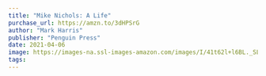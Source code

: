 ```yaml
---
title: "Mike Nichols: A Life"
purchase_url: https://amzn.to/3dHPSrG
author: "Mark Harris"
publisher: "Penguin Press"
date: 2021-04-06
image: https://images-na.ssl-images-amazon.com/images/I/41t62l+l6BL._SL75_.jpg
tags:
---
```


